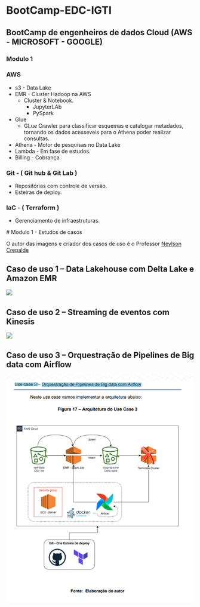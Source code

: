 ﻿# BootCamp-EDC-IGTI #

## BootCamp de engenheiros de dados Cloud (AWS - MICROSOFT - GOOGLE) 


### Modulo 1  

### AWS 
 - s3 - Data Lake 
 - EMR - Cluster Hadoop na AWS 
   - Cluster & Notebook.
     - JupyterLAb
     - PySpark
 - Glue 
    - GLue Crawler para classificar esquemas e catalogar metadados, tornando os dados acesseveis para o Athena poder realizar consultas.
 - Athena - Motor de pesquisas no Data Lake
 - Lambda - Em fase de estudos. 
 - Billing - Cobrança.
 

### Git - ( Git hub  &  Git Lab ) ###
 - Repositórios com controle de versão. 
 - Esteiras de deploy. 

### IaC - ( Terraform ) ### 
 - Gerenciamento de infraestruturas.


﻿# Modulo 1 - Estudos de casos

O autor das imagens e criador dos casos de uso é o Professor [Neylson Crepalde](https://github.com/neylsoncrepalde)


## Caso de uso 1 – Data Lakehouse com Delta Lake e Amazon EMR 
![](https://github.com/Dxis/BootCamp-EDC-IGTI/blob/bdd03222aa08a31d971a1ef154b71029f4ca1389/Modulo_1/Documentos_Curso/Imagens/Casos%20de%20Uso/Use%20case%201%20%E2%80%93%20Data%20Lakehouse%20com%20Delta%20Lake%20e%20Amazon%20EMR.png)


## Caso de uso 2 – Streaming de eventos com Kinesis 
![](https://github.com/Dxis/BootCamp-EDC-IGTI/blob/bdd03222aa08a31d971a1ef154b71029f4ca1389/Modulo_1/Documentos_Curso/Imagens/Casos%20de%20Uso/Use%20case%202%20%E2%80%93%20Streaming%20de%20eventos%20com%20Kinesis.png)


## Caso de uso 3 – Orquestração de Pipelines de Big data com Airflow 
![](https://github.com/Dxis/BootCamp-EDC-IGTI/blob/bdd03222aa08a31d971a1ef154b71029f4ca1389/Modulo_1/Documentos_Curso/Imagens/Casos%20de%20Uso/Use%20case%203%20%E2%80%93%20Orquestra%C3%A7%C3%A3o%20de%20Pipelines%20de%20Big%20data%20com%20Airflow.png)






